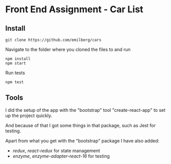 # Front End Assignment - Car List

## Install
```
git clone https://github.com/emilberg/cars
```

Navigate to the folder where you cloned the files to and run 
```
npm install
npm start
```
Run tests  
```
npm test
```

## Tools

I did the setup of the app with the "bootstrap" tool "create-react-app" to set up the project quickly. 

And because of that I got some things in that package, such as Jest for testing. 

Apart from what you get with the "bootstrap" package I have also added: 

* *redux*, *react-redux* for state management 
* *enzyme*, *enzyme-adapter-react-16* for testing

